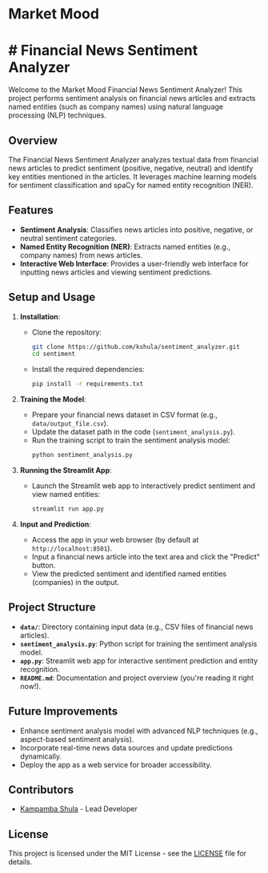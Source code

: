 # Market Mood 
# # Financial News Sentiment Analyzer

Welcome to the Market Mood Financial News Sentiment Analyzer! This project performs sentiment analysis on financial news articles and extracts named entities (such as company names) using natural language processing (NLP) techniques.

## Overview

The Financial News Sentiment Analyzer analyzes textual data from financial news articles to predict sentiment (positive, negative, neutral) and identify key entities mentioned in the articles. It leverages machine learning models for sentiment classification and spaCy for named entity recognition (NER).

## Features

- **Sentiment Analysis**: Classifies news articles into positive, negative, or neutral sentiment categories.
- **Named Entity Recognition (NER)**: Extracts named entities (e.g., company names) from news articles.
- **Interactive Web Interface**: Provides a user-friendly web interface for inputting news articles and viewing sentiment predictions.

## Setup and Usage

1. **Installation**:
   - Clone the repository:
     ```bash
     git clone https://github.com/kshula/sentiment_analyzer.git
     cd sentiment
     ```
   - Install the required dependencies:
     ```bash
     pip install -r requirements.txt
     ```

2. **Training the Model**:
   - Prepare your financial news dataset in CSV format (e.g., `data/output_file.csv`).
   - Update the dataset path in the code (`sentiment_analysis.py`).
   - Run the training script to train the sentiment analysis model:
     ```bash
     python sentiment_analysis.py
     ```

3. **Running the Streamlit App**:
   - Launch the Streamlit web app to interactively predict sentiment and view named entities:
     ```bash
     streamlit run app.py
     ```

4. **Input and Prediction**:
   - Access the app in your web browser (by default at `http://localhost:8501`).
   - Input a financial news article into the text area and click the "Predict" button.
   - View the predicted sentiment and identified named entities (companies) in the output.

## Project Structure

- **`data/`**: Directory containing input data (e.g., CSV files of financial news articles).
- **`sentiment_analysis.py`**: Python script for training the sentiment analysis model.
- **`app.py`**: Streamlit web app for interactive sentiment prediction and entity recognition.
- **`README.md`**: Documentation and project overview (you're reading it right now!).

## Future Improvements

- Enhance sentiment analysis model with advanced NLP techniques (e.g., aspect-based sentiment analysis).
- Incorporate real-time news data sources and update predictions dynamically.
- Deploy the app as a web service for broader accessibility.

## Contributors

- [Kampamba Shula](https://github.com/kshula) - Lead Developer

## License

This project is licensed under the MIT License - see the [LICENSE](LICENSE) file for details.
